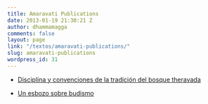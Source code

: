 ```yaml
---
title: Amaravati Publications
date: 2013-01-19 21:30:21 Z
author: dhammamagga
comments: false
layout: page
link: "/textos/amaravati-publications/"
slug: amaravati-publications
wordpress_id: 31
---
```


  * [Disciplina y convenciones de la tradición del bosque theravada](/textos/amaravati-publications/disciplina-y-convenciones-de-la-tradicion-del-bosque-theravada/)

  * [Un esbozo sobre budismo](/textos/amaravati-publications/un-esbozo-sobre-budismo/)


